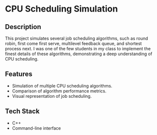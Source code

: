 # CPU Scheduling Simulation

## Description
This project simulates several job scheduling algorithms, such as round robin, first come first serve, multilevel feedback queue, and shortest process next. I was one of the few students in my class to implement the finest details of these algorithms, demonstrating a deep understanding of CPU scheduling.

## Features
- Simulation of multiple CPU scheduling algorithms.
- Comparison of algorithm performance metrics.
- Visual representation of job scheduling.

## Tech Stack
- C++
- Command-line interface
